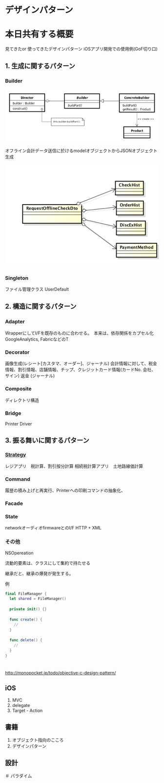 # デザインパターン

# 本日共有する概要
見てきたor 使ってきたデザインパターン
iOSアプリ開発での使用例(GoF切り口)

## 1. 生成に関するパターン
### Builder　

![Builder](img/640px-Builder_UML_class_diagram.svg.png)

オフライン会計データ送信に於けるmodelオブジェクトからJSONオブジェクト生成

![オフライン会計データ送信](img/offlineCheckDto.png)
```swift

```
### Singleton
ファイル管理クラス UserDefault

## 2. 構造に関するパターン
### Adapter　
WrapperにしてI/Fを既存のものに合わせる。　本来は、依存関係をカプセル化 GoogleAnalytics, FabricなどのT
### Decorator
画像生成(レシート[カスタマ、オーダー]、ジャーナル)
会計情報に対して、税金情報、割引情報、店舗情報、チップ、クレジットカード情報(カードNo. 会社、サイン)
返金
(ジャーナル)
### Composite
ディレクトリ構造

### Bridge
Printer Driver

## 3. 振る舞いに関するパターン

### [Strategy](https://ja.wikipedia.org/wiki/Strategy_パターン#/media/File:StrategyPatternClassDiagram.svg)
レジアプリ　税計算、割引按分計算
相続税計算アプリ　土地路線価計算

### Command
履歴の積み上げと再実行、Printerへの印刷コマンドの抽象化、

### Facade

### State
networkオーディオfirmwareとのI/F
HTTP + XML


### その他
NSOpereation

流動的要素は、クラスにして集約で持たせる


継承だと、継承の爆発が発生する。

例


```swift
final FileManager {
  let shared = FileManager()

  private init() {}

  func create() {
    //
  }

  func delete() {
    //
  }
}

```

#
http://monopocket.jp/todo/objective-c-design-pattern/
## iOS
1. MVC
2. delegate
3. Target - Action

## 書籍
1. オブジェクト指向のこころ
2. デザインパターン

## 設計

＃ パラダイム

